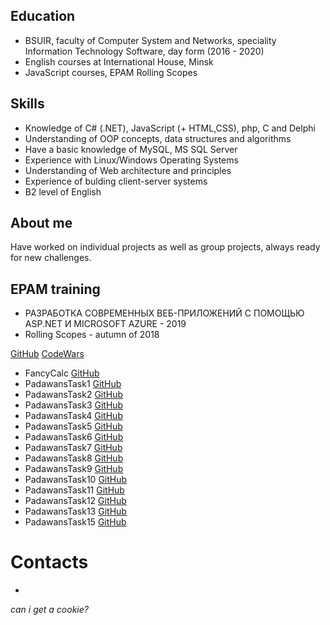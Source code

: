 ## Education

* BSUIR, faculty of Computer System and Networks, speciality Information Technology Software, day form (2016 - 2020)
* English courses at International House, Minsk
* JavaScript courses, EPAM Rolling Scopes

## Skills

* Knowledge of C# (.NET), JavaScript (+ HTML,CSS), php, C and Delphi
* Understanding of OOP concepts, data structures and algorithms
* Have a basic knowledge of MySQL, MS SQL Server
* Experience with Linux/Windows Operating Systems
* Understanding of Web architecture and principles
* Experience of bulding client-server systems
* B2 level of English

## About me

Have worked on individual projects as well as group projects, always ready for new challenges.

## EPAM training

* РАЗРАБОТКА СОВРЕМЕННЫХ ВЕБ-ПРИЛОЖЕНИЙ С ПОМОЩЬЮ ASP.NET И MICROSOFT AZURE - 2019
* Rolling Scopes - autumn of 2018

[GitHub](https://github.com/alexeevaDaria) 
[CodeWars](https://www.codewars.com/users/RNBGOD)

* FancyCalc [GitHub](https://github.com/alexeevaDaria/FancyCalc)
* PadawansTask1 [GitHub](https://github.com/alexeevaDaria/PadawansTask1)
* PadawansTask2 [GitHub](https://github.com/alexeevaDaria/PadawansTask2)
* PadawansTask3 [GitHub](https://github.com/alexeevaDaria/PadawansTask3)
* PadawansTask4 [GitHub](https://github.com/alexeevaDaria/PadawansTask4)
* PadawansTask5 [GitHub](https://github.com/alexeevaDaria/PadawansTask5)
* PadawansTask6 [GitHub](https://github.com/alexeevaDaria/PadawansTask6)
* PadawansTask7 [GitHub](https://github.com/alexeevaDaria/PadawansTask7)
* PadawansTask8 [GitHub](https://github.com/alexeevaDaria/PadawansTask8)
* PadawansTask9 [GitHub](https://github.com/alexeevaDaria/PadawansTask9)
* PadawansTask10 [GitHub](https://github.com/alexeevaDaria/PadawansTask10)
* PadawansTask11 [GitHub](https://github.com/alexeevaDaria/PadawansTask11)
* PadawansTask12 [GitHub](https://github.com/alexeevaDaria/PadawansTask12)
* PadawansTask13 [GitHub](https://github.com/alexeevaDaria/PadawansTask13)
* PadawansTask15 [GitHub](https://github.com/alexeevaDaria/PadawansTask15)

# Contacts
 - 
_can i get a cookie?_

